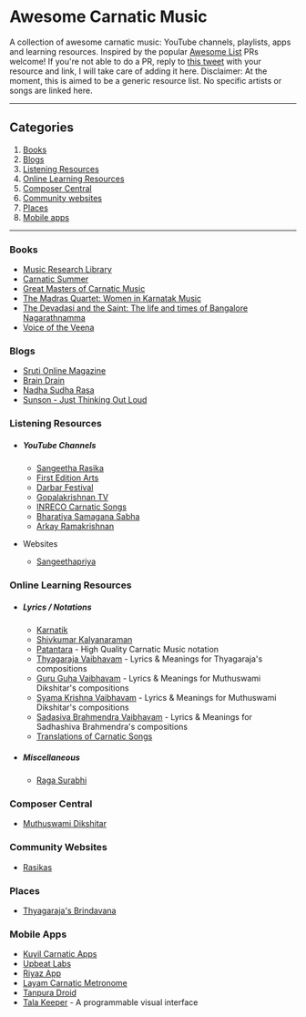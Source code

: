 # Awesome Carnatic Music
A collection of awesome carnatic music: YouTube channels, playlists, apps and learning resources.
Inspired by the popular [Awesome List](https://github.com/sindresorhus/awesome)
PRs welcome! If you're not able to do a PR, reply to [this tweet](https://twitter.com/meerasndr/status/1243198245842472961) with your resource and link, I will take care of adding it here.
Disclaimer: At the moment, this is aimed to be a generic resource list. No specific artists or songs are linked here.

***

## Categories
1. [Books](#books)
2. [Blogs](#blogs)
3. [Listening Resources](#learning-resources)
4. [Online Learning Resources](#online-learning-resources)
5. [Composer Central](#composer-central)
6. [Community websites](#community-websites)
7. [Places](#places)
8. [Mobile apps](#mobile-apps)

***


### Books
- [Music Research Library](http://musicresearchlibrary.net/omeka/)
- [Carnatic Summer](https://www.goodreads.com/book/show/4809072-carnatic-summer)
- [Great Masters of Carnatic Music](https://www.goodreads.com/book/show/10701518-great-masters-of-carnatic-music-1930-1965)
- [The Madras Quartet: Women in Karnatak Music](https://www.goodreads.com/book/show/52528379-the-madras-quartet)
- [The Devadasi and the Saint: The life and times of Bangalore Nagarathnamma](https://www.goodreads.com/book/show/10434498-the-devadasi-and-the-saint)
- [Voice of the Veena](https://www.goodreads.com/book/show/15815995-voice-of-the-veena-s-balachander)

### Blogs
- [Sruti Online Magazine](https://srutimag.blogspot.com/)
- [Brain Drain](https://kpjayan.wordpress.com/)
- [Nadha Sudha Rasa](https://nadhasudharasa.blogspot.com/)
- [Sunson - Just Thinking Out Loud](https://sunson.wordpress.com/)

### Listening Resources

  - ##### YouTube Channels
    - [Sangeetha Rasika](https://www.youtube.com/channel/UC1GKiyaJP1KtrWVoUj9ti5A)
    - [First Edition Arts](https://www.youtube.com/channel/UC7OXY2c5apsxw4J-Kx4p_NQ)
    - [Darbar Festival](https://www.youtube.com/user/darbarfestival)
    - [Gopalakrishnan TV](https://www.youtube.com/channel/UCehwxQ1ZGiAgui_jvP4xaHA)
    - [INRECO Carnatic Songs](https://www.youtube.com/channel/UC9VkxD-HuD3CACdnCG82zmw)
    - [Bharatiya Samagana Sabha](https://www.youtube.com/channel/UCVixXkzBzjvKCHLd8U8rW_w)
    - [Arkay Ramakrishnan](https://www.youtube.com/user/arkay1955)

  - Websites
    - [Sangeethapriya](http://www.sangeethapriya.org)

### Online Learning Resources

  - ##### Lyrics / Notations
    - [Karnatik](https://karnatik.com/ragas.shtml)
    - [Shivkumar Kalyanaraman](http://www.shivkumar.org/music/index.html)
    - [Patantara](https://patantara.com/notations/) - High Quality Carnatic Music notation
    - [Thyagaraja Vaibhavam](https://thyagaraja-vaibhavam.blogspot.com/2009/03/tyagaraja-kritis-alphabetical-list.html) - Lyrics & Meanings for Thyagaraja's compositions
    - [Guru Guha Vaibhavam](https://guru-guha.blogspot.com/2009/04/dikshitar-kritis-alphabetical-list.html) - Lyrics & Meanings for Muthuswami Dikshitar's compositions
    - [Syama Krishna Vaibhavam](https://syamakrishnavaibhavam.blogspot.com/2011/03/alphabetica-list-of-kritis.html) - Lyrics & Meanings for Muthuswami Dikshitar's compositions
    - [Sadasiva Brahmendra Vaibhavam](https://sadasivabrahmendra.blogspot.com/) - Lyrics & Meanings for Sadhashiva Brahmendra's compositions
    - [Translations of Carnatic Songs](https://translationsofsomesongsofcarnticmusic.blogspot.com/)

  - ##### Miscellaneous
    - [Raga Surabhi](http://www.ragasurabhi.com/index.html)

### Composer Central
- [Muthuswami Dikshitar](http://www.sangeethapriya.org/tributes/dikshithar/index.html)

### Community Websites
- [Rasikas](http://www.rasikas.org/forums/)

### Places
- [Thyagaraja's Brindavana](http://thiruvaiyaruthyagarajaaradhana.org/)

### Mobile Apps
- [Kuyil Carnatic Apps](https://kuyil.org/)
- [Upbeat Labs](http://www.upbeatlabs.com/)
- [Riyaz App](https://riyazapp.com/)
- [Layam Carnatic Metronome](http://mysorevadiraj.com/layam-carnatic-metronome-app/)
- [Tanpura Droid](https://play.google.com/store/apps/details?id=com.swarsystems.is)
- [Tala Keeper](http://talakeeper.org/) - A programmable visual interface
